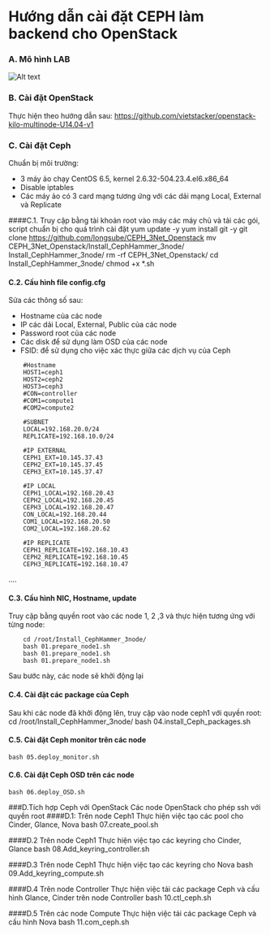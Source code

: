 ﻿# Hướng dẫn cài đặt CEPH làm backend cho OpenStack

### A. Mô hình LAB

![Alt text](http://i.imgur.com/recpCLC.jpg)

### B. Cài đặt OpenStack
Thực hiện theo hướng dẫn sau:
https://github.com/vietstacker/openstack-kilo-multinode-U14.04-v1


### C. Cài đặt Ceph
Chuẩn bị môi trường:
- 3 máy ảo chạy CentOS 6.5, kernel 2.6.32-504.23.4.el6.x86_64
- Disable iptables
- Các máy ảo có 3 card mạng tương ứng với các dải mạng Local, External và Replicate

####C.1. Truy cập bằng tài khoản root vào máy các máy chủ và tải các gói, script chuẩn bị cho quá trình cài đặt
	yum update -y
	yum install git -y
	git clone https://github.com/longsube/CEPH_3Net_Openstack
	mv CEPH_3Net_Openstack/Install_CephHammer_3node/ Install_CephHammer_3node/
	rm -rf CEPH_3Net_Openstack/
	cd Install_CephHammer_3node/
	chmod +x *.sh

#### C.2. Cấu hình file config.cfg
Sửa các thông số sau:
- Hostname của các node
- IP các dải Local, External, Public của các node
- Password root của các node
- Các disk để sử dụng làm OSD của các node
- FSID: để sử dụng cho việc xác thực giữa các dịch vụ của Ceph
```
	#Hostname
	HOST1=ceph1
	HOST2=ceph2
	HOST3=ceph3
	#CON=controller
	#COM1=compute1
	#COM2=compute2

	#SUBNET
	LOCAL=192.168.20.0/24
	REPLICATE=192.168.10.0/24

	#IP EXTERNAL
	CEPH1_EXT=10.145.37.43
	CEPH2_EXT=10.145.37.45
	CEPH3_EXT=10.145.37.47

	#IP LOCAL
	CEPH1_LOCAL=192.168.20.43
	CEPH2_LOCAL=192.168.20.45
	CEPH3_LOCAL=192.168.20.47
	CON_LOCAL=192.168.20.44
	COM1_LOCAL=192.168.20.50
	COM2_LOCAL=192.168.20.62

	#IP REPLICATE
	CEPH1_REPLICATE=192.168.10.43
	CEPH2_REPLICATE=192.168.10.45 
	CEPH3_REPLICATE=192.168.10.47
```	
....

#### C.3. Cấu hình NIC, Hostname, update
Truy cập bằng quyền root vào các node 1, 2 ,3 và thực hiện tương ứng với từng node:
```
	cd /root/Install_CephHammer_3node/
    bash 01.prepare_node1.sh
    bash 01.prepare_node1.sh
    bash 01.prepare_node1.sh
```
Sau bước này, các node sẽ khởi động lại
	
#### C.4. Cài đặt các package của Ceph
Sau khi các node đã khởi động lên, truy cập vào node ceph1 với quyền root:
	cd /root/Install_CephHammer_3node/
	bash 04.install_Ceph_packages.sh
	
#### C.5. Cài đặt Ceph monitor trên các node
	bash 05.deploy_monitor.sh
    
#### C.6. Cài đặt Ceph OSD trên các node
    bash 06.deploy_OSD.sh

###D.Tích hợp Ceph với OpenStack
Các node OpenStack cho phép ssh với quyền root
####D.1: Trên node Ceph1
Thực hiện việc tạo các pool cho Cinder, Glance, Nova
	bash 07.create_pool.sh
	
####D.2 Trên node Ceph1
Thực hiện việc tạo các keyring cho Cinder, Glance
	bash 08.Add_keyring_controller.sh
	
####D.3 Trên node Ceph1
Thực hiện việc tạo các keyring cho Nova
	bash 09.Add_keyring_compute.sh
	
####D.4 Trên node Controller
Thực hiện việc tải các package Ceph và cấu hình Glance, Cinder trên node Controller
	bash 10.ctl_ceph.sh
	
####D.5 Trên các node Compute
Thực hiện việc tải các package Ceph và cấu hình Nova
	bash 11.com_ceph.sh
	